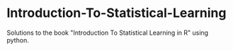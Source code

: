 # Introduction-To-Statistical-Learning

Solutions to the book "Introduction To Statistical Learning in R" using python.
